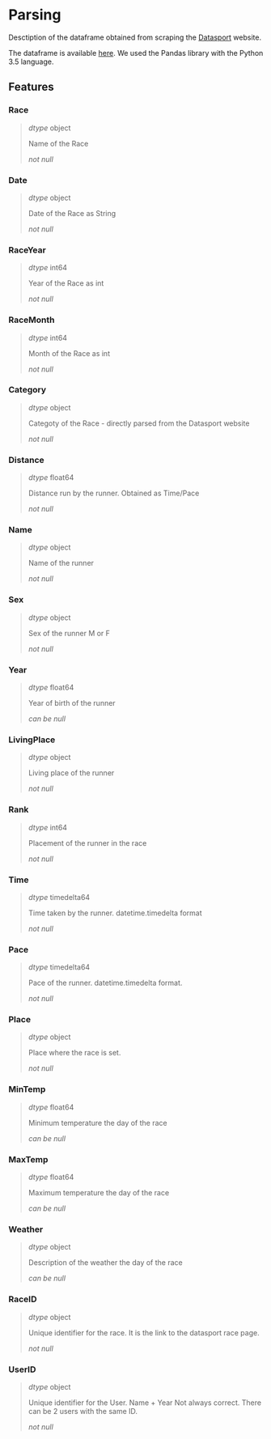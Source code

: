 # Parsing

Desctiption of the dataframe obtained from scraping the [Datasport](https://www.datasport.com)
website.

The dataframe is available
[here](https://drive.google.com/file/d/0BypxDaHZHjhfNG9qbHA0NGJpbU0/view?usp=sharing).
We used the Pandas library with the Python 3.5 language.

## Features

### Race
> *dtype* object
>
> Name of the Race
>
> _not null_

### Date
> *dtype* object
>
> Date of the Race as String
>
> _not null_

### RaceYear
> *dtype* int64
>
> Year of the Race as int
>
> _not null_

### RaceMonth
> *dtype* int64
>
> Month of the Race as int
>
> _not null_

### Category
> *dtype* object
>
> Categoty of the Race - directly parsed from the Datasport website
>
> _not null_

### Distance
> *dtype* float64
>
> Distance run by the runner. Obtained as Time/Pace
>
> _not null_

### Name
> *dtype* object
>
> Name of the runner
>
> _not null_

### Sex
> *dtype* object
>
> Sex of the runner
> M or F
>
> _not null_

### Year
> *dtype* float64
>
> Year of birth of the runner
>
> _can be null_

### LivingPlace
> *dtype* object
>
> Living place of the runner
>
> _not null_

### Rank
> *dtype* int64
>
> Placement of the runner in the race
>
> _not null_

### Time
> *dtype* timedelta64
>
> Time taken by the runner. datetime.timedelta format
>
> _not null_

### Pace
> *dtype* timedelta64
>
> Pace of the runner. datetime.timedelta format.
>
> _not null_

### Place
> *dtype* object
>
> Place where the race is set.
>
> _not null_

### MinTemp
> *dtype* float64
>
> Minimum temperature the day of the race
>
> _can be null_

### MaxTemp
> *dtype* float64
>
> Maximum temperature the day of the race
>
> _can be null_

### Weather
> *dtype* object
>
> Description of the weather the day of the race
>
> _can be null_

### RaceID
> *dtype* object
>
> Unique identifier for the race. It is the link to the datasport race page.
>
> _not null_

### UserID
> *dtype* object
>
> Unique identifier for the User. Name + Year
> Not always correct. There can be 2 users with the same ID.
>
> _not null_
